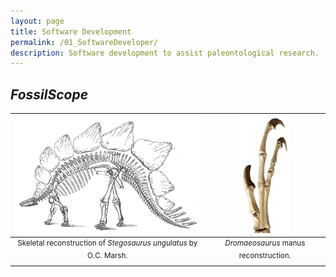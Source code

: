 ```yaml
---
layout: page
title: Software Development
permalink: /01_SoftwareDeveloper/
description: Software development to assist paleontological research.
---
```


## *FossilScope*

<!-- Put most of poster stuff on here. -->

| <img src="/assets/Marsh_Stegosaurus.png" alt="Skeletal reconstruction of Stegosaurus ungulatus by O.C. Marsh." width=380px> | <img src="/assets/Dromaeosaurus_Manus.png" alt="Dromaeosaurus manus reconstruction." width=80px> |
|:--:|:--:|
| <sup> Skeletal reconstruction of *Stegosaurus ungulatus* by O.C. Marsh. </sup> | <sup> *Dromaeosaurus* manus reconstruction. </sup> |
